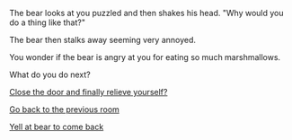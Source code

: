 The bear looks at you puzzled and then shakes his head. "Why would you do a thing
like that?"

The bear then stalks away seeming very annoyed.

You wonder if the bear is angry at you for eating so much marshmallows.

What do you do next?

[Close the door and finally relieve yourself?](../../../relieve/relieve-yourself.md)

[Go back to the previous room](../../../../../marshmallow.md)

[Yell at bear to come back](yell-at-bear/get-eaten.md)